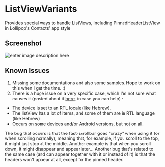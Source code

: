 ListViewVariants
================

Provides special ways to handle ListViews, including PinnedHeaderListView in Lollipop's Contacts' app style

Screenshot
----------
![enter image description here](https://raw.githubusercontent.com/AndroidDeveloperLB/ListViewVariants/master/device-2014-12-28-230610.png)

Known Issues
------------

 1. Missing some documentations and also some samples. Hope to work on this when I get the time. :)
 2. There is a huge issue on a very specific case, which I'm not sure what causes it (posted about it [here](http://stackoverflow.com/q/27676367/878126), in case you can help) :
   - The device is set to an RTL locale (like Hebrew).
  - The listView has a lot of items, and some of them are in RTL language (like Hebrew)
  - Occurs on some devices and/or Android versions, but not on all. 
  
  The bug that occurs is that the fast-scrollbar goes "crazy" when using it (or when scrolling normally), meaning that, for example, if you scroll to the top, it might just stop at the middle. Another example is that when you scroll down, it might disappear and appear later...
  Another bug that's related to the same case (and can appear together with it or instead of it) is that the headers won't appear at all, except for the pinned header.
